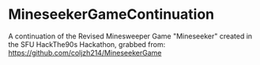 # MineseekerGameContinuation
A continuation of the Revised Minesweeper Game "Mineseeker" created in the SFU HackThe90s Hackathon, grabbed from: 
https://github.com/coljzh214/MineseekerGame
